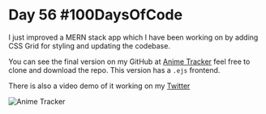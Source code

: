 # Day 56 #100DaysOfCode

I just improved a MERN stack app which I have been working on by adding CSS Grid for styling and updating the codebase.

You can see the final version on my GitHub at [Anime Tracker](https://github.com/andrewbaisden/anime-tracker) feel free to clone and download the repo. This version has a `.ejs` frontend.

There is also a video demo of it working on my [Twitter](https://twitter.com/andrewbaisden/status/1288161913092874240)

![Anime Tracker](https://res.cloudinary.com/d74fh3kw/image/upload/v1595954392/anime-tracker_tzqngx.jpg 'Anime Tracker')
